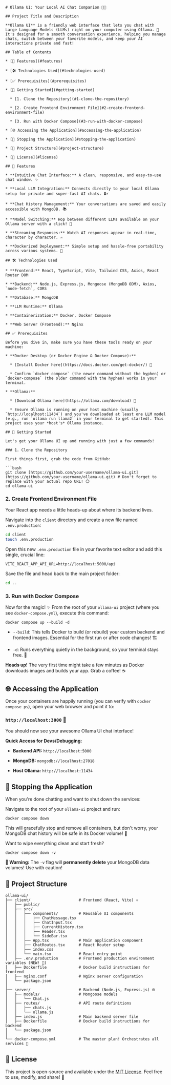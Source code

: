 ````
# Ollama UI: Your Local AI Chat Companion 🤖💬

## Project Title and Description

**Ollama UI** is a friendly web interface that lets you chat with Large Language Models (LLMs) right on your computer using Ollama. 🚀 It's designed for a smooth conversation experience, helping you manage chats, switch between your favorite models, and keep your AI interactions private and fast!

## Table of Contents

* [🌟 Features](#features)

* [🛠️ Technologies Used](#technologies-used)

* [✅ Prerequisites](#prerequisites)

* [🚀 Getting Started](#getting-started)

  * [1. Clone the Repository](#1-clone-the-repository)

  * [2. Create Frontend Environment File](#2-create-frontend-environment-file)

  * [3. Run with Docker Compose](#3-run-with-docker-compose)

* [🌐 Accessing the Application](#accessing-the-application)

* [🛑 Stopping the Application](#stopping-the-application)

* [📂 Project Structure](#project-structure)

* [📜 License](#license)

## 🌟 Features

* **Intuitive Chat Interface:** A clean, responsive, and easy-to-use chat window. ✨

* **Local LLM Integration:** Connects directly to your local Ollama setup for private and super-fast AI chats. 🔒⚡

* **Chat History Management:** Your conversations are saved and easily accessible with MongoDB. 📚

* **Model Switching:** Hop between different LLMs available on your Ollama server with a click! 🔄

* **Streaming Responses:** Watch AI responses appear in real-time, character by character. ✍️

* **Dockerized Deployment:** Simple setup and hassle-free portability across various systems. 🐳

## 🛠️ Technologies Used

* **Frontend:** React, TypeScript, Vite, Tailwind CSS, Axios, React Router DOM

* **Backend:** Node.js, Express.js, Mongoose (MongoDB ODM), Axios, `node-fetch`, CORS

* **Database:** MongoDB

* **LLM Runtime:** Ollama

* **Containerization:** Docker, Docker Compose

* **Web Server (Frontend):** Nginx

## ✅ Prerequisites

Before you dive in, make sure you have these tools ready on your machine:

* **Docker Desktop (or Docker Engine & Docker Compose):**

  * [Install Docker here](https://docs.docker.com/get-docker/) 🐳

  * Confirm `docker compose` (the newer command without the hyphen) or `docker-compose` (the older command with the hyphen) works in your terminal.

* **Ollama:**

  * [Download Ollama here](https://ollama.com/download) 🧠

  * Ensure Ollama is running on your host machine (usually `http://localhost:11434`) and you've downloaded at least one LLM model (e.g., run `ollama run llama2` in your terminal to get started). This project uses your *host's* Ollama instance.

## 🚀 Getting Started

Let's get your Ollama UI up and running with just a few commands!

### 1. Clone the Repository

First things first, grab the code from GitHub:

```bash
git clone [https://github.com/your-username/ollama-ui.git](https://github.com/your-username/ollama-ui.git) # Don't forget to replace with your actual repo URL! 😉
cd ollama-ui
````

### 2\. Create Frontend Environment File

Your React app needs a little heads-up about where its backend lives.

Navigate into the `client` directory and create a new file named `.env.production`:

```bash
cd client
touch .env.production
```

Open this new `.env.production` file in your favorite text editor and add this single, crucial line:

```
VITE_REACT_APP_API_URL=http://localhost:5000/api
```

Save the file and head back to the main project folder:

```bash
cd ..
```

### 3\. Run with Docker Compose

Now for the magic\! ✨ From the root of your `ollama-ui` project (where you see `docker-compose.yml`), execute this command:

```
docker compose up --build -d
```

  * `--build`: This tells Docker to build (or rebuild) your custom backend and frontend images. Essential for the first run or after code changes\! 🏗️

  * `-d`: Runs everything quietly in the background, so your terminal stays free. 🤫

**Heads up\!** The very first time might take a few minutes as Docker downloads images and builds your app. Grab a coffee\! ☕

## 🌐 Accessing the Application

Once your containers are happily running (you can verify with `docker compose ps`), open your web browser and point it to:

### **`http://localhost:3000`** 🎉

You should now see your awesome Ollama UI chat interface\!

**Quick Access for Devs/Debugging:**

  * **Backend API:** `http://localhost:5000`

  * **MongoDB:** `mongodb://localhost:27018`

  * **Host Ollama:** `http://localhost:11434`

## 🛑 Stopping the Application

When you're done chatting and want to shut down the services:

Navigate to the root of your `ollama-ui` project and run:

```
docker compose down
```

This will gracefully stop and remove all containers, but don't worry, your MongoDB chat history will be safe in its Docker volume\! 💾

Want to wipe everything clean and start fresh?

```
docker compose down -v
```

**🚨 Warning:** The `-v` flag will **permanently delete** your MongoDB data volumes\! Use with caution\!

## 📂 Project Structure

```
ollama-ui/
├── client/                     # Frontend (React, Vite) ⚛️
│   ├── public/
│   ├── src/
│   │   ├── components/         # Reusable UI components
│   │   │   ├── ChatMessage.tsx
│   │   │   ├── ChatInput.tsx
│   │   │   ├── CurrentHistory.tsx
│   │   │   ├── Header.tsx
│   │   │   └── SideBar.tsx
│   │   ├── App.tsx             # Main application component
│   │   ├── ChatRoutes.tsx      # React Router setup
│   │   ├── index.css
│   │   └── main.tsx            # React entry point
│   ├── .env.production         # Frontend production environment variables (NEW! 📄)
│   ├── Dockerfile              # Docker build instructions for frontend
│   ├── nginx.conf              # Nginx server configuration
│   └── package.json
│
├── server/                     # Backend (Node.js, Express.js) 🌐
│   ├── models/                 # Mongoose models
│   │   └── Chat.js
│   ├── routes/                 # API route definitions
│   │   ├── chats.js
│   │   └── ollama.js
│   ├── index.js                # Main backend server file
│   ├── Dockerfile              # Docker build instructions for backend
│   └── package.json
│
└── docker-compose.yml          # The master plan! Orchestrates all services 🚢
```

## 📜 License

This project is open-source and available under the [MIT License](https://opensource.org/licenses/MIT). Feel free to use, modify, and share\! 🤝

```
```
